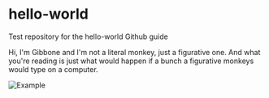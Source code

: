 # hello-world
Test repository for the hello-world Github guide

Hi, I'm Gibbone and I'm not a literal monkey, just a figurative one. 
And what you're reading is just what would happen if a bunch a figurative monkeys would type on a computer. 

![Example](monkeygif.gif)

